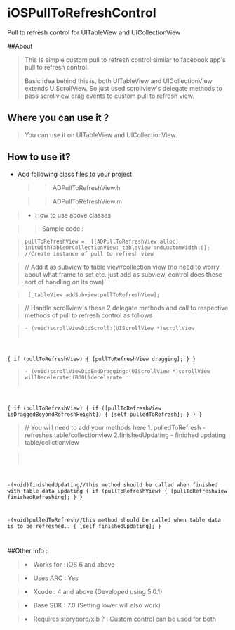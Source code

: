 iOSPullToRefreshControl
=======================

Pull to refresh control for UITableView and UICollectionView


##About 

><p>This is simple custom pull to refresh control similar to facebook app's pull to refresh control. 
><p>Basic idea behind this is, both UITableView and UICollectionView extends UIScrollView. So just used scrollview's delegate methods to pass scrollview drag events to custom pull to refresh view.

## Where you can use it ?

>You can use it on UITableView and UICollectionView.



How to use it?
-------------

>
* Add following class files to your project 

   >>ADPullToRefreshView.h
   
   >>ADPullToRefreshView.m

>* How to use above classes 
   
   >>Sample code :
   
   ><pre><code>pullToRefreshView =  [[ADPullToRefreshView alloc] initWithTableOrCollectionView:_tableView andCustomWidth:0]; //Create instance of pull to refresh view </code></pre>

  > // Add it as subview to table view/collection view (no need to worry about what frame to set etc. just add as subview, control does these sort of handling on its own)
   
   ><pre><code> [_tableView addSubview:pullToRefreshView];</code></pre>

 > // Handle scrollview's these 2 delegate methods and call to respective methods of pull to refresh control as follows
   
 ><pre><code>- (void)scrollViewDidScroll:(UIScrollView *)scrollView
{
    if (pullToRefreshView)
    {
        [pullToRefreshView dragging];
    }
}
</code></pre>

 ><pre><code>- (void)scrollViewDidEndDragging:(UIScrollView *)scrollView willDecelerate:(BOOL)decelerate
{
    if (pullToRefreshView)
    {
        if ([pullToRefreshView isDraggedBeyondRefreshHeight])
        {
            [self pulledToRefresh];
        }
    }
}
</code></pre>
                                                                          
  >// You will need to add your methods here 1. pulledToRefresh - refreshes table/collectionview 2.finishedUpdating - finidhed updating table/collctionview
  
  ><pre><code> 

-(void)finishedUpdating//this method should be called when finished with table data updating
{
    if (pullToRefreshView)
    {
        [pullToRefreshView finishedRefreshing];
    }
}


-(void)pulledToRefresh//this method should be called when table data is to be refreshed..
{
    [self finishedUpdating];
}

</code></pre>

##Other Info : 


><li>Works for : iOS 6 and above</li>

><li>Uses ARC : Yes </li>

><li>Xcode : 4 and above (Developed using 5.0.1)</li>

><li>Base SDK : 7.0 (Setting lower will also work)</li>

><li>Requires storybord/xib ? : Custom control can be used for both</li>




